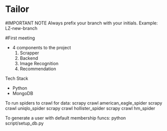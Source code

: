 # Tailor

#IMPORTANT NOTE
Always prefix your branch with your initials.
Example: LZ-new-branch


#First meeting
- 4 components to the project
    1. Scrapper
    2. Backend
    3. Image Recognition
    4. Recommendation

Tech Stack
- Python
- MongoDB

To run spiders to crawl for data:
scrapy crawl american_eagle_spider
scrapy crawl uniqlo_spider
scrapy crawl hollister_spider
scrapy crawl hm_spider

To generate a user with default membership funcs:
python script/setup_db.py

